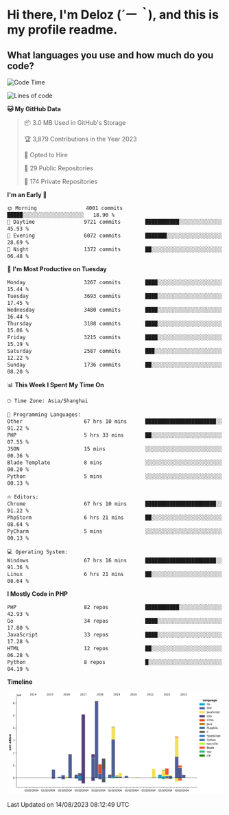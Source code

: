 # **Hi there, I'm Deloz (*´ー｀*), and this is my profile readme.**

## **What languages you use and how much do you code?**

<!--START_SECTION:waka-->
![Code Time](http://img.shields.io/badge/Code%20Time-2%2C138%20hrs%2059%20mins-blue)

![Lines of code](https://img.shields.io/badge/From%20Hello%20World%20I%27ve%20Written-31.5%20million%20lines%20of%20code-blue)

**🐱 My GitHub Data** 

> 📦 3.0 MB Used in GitHub's Storage 
 > 
> 🏆 3,879 Contributions in the Year 2023
 > 
> 💼 Opted to Hire
 > 
> 📜 29 Public Repositories 
 > 
> 🔑 174 Private Repositories 
 > 
**I'm an Early 🐤** 

```text
🌞 Morning                4001 commits        █████░░░░░░░░░░░░░░░░░░░░   18.90 % 
🌆 Daytime                9721 commits        ███████████░░░░░░░░░░░░░░   45.93 % 
🌃 Evening                6072 commits        ███████░░░░░░░░░░░░░░░░░░   28.69 % 
🌙 Night                  1372 commits        ██░░░░░░░░░░░░░░░░░░░░░░░   06.48 % 
```
📅 **I'm Most Productive on Tuesday** 

```text
Monday                   3267 commits        ████░░░░░░░░░░░░░░░░░░░░░   15.44 % 
Tuesday                  3693 commits        ████░░░░░░░░░░░░░░░░░░░░░   17.45 % 
Wednesday                3480 commits        ████░░░░░░░░░░░░░░░░░░░░░   16.44 % 
Thursday                 3188 commits        ████░░░░░░░░░░░░░░░░░░░░░   15.06 % 
Friday                   3215 commits        ████░░░░░░░░░░░░░░░░░░░░░   15.19 % 
Saturday                 2587 commits        ███░░░░░░░░░░░░░░░░░░░░░░   12.22 % 
Sunday                   1736 commits        ██░░░░░░░░░░░░░░░░░░░░░░░   08.20 % 
```


📊 **This Week I Spent My Time On** 

```text
🕑︎ Time Zone: Asia/Shanghai

💬 Programming Languages: 
Other                    67 hrs 10 mins      ███████████████████████░░   91.22 % 
PHP                      5 hrs 33 mins       ██░░░░░░░░░░░░░░░░░░░░░░░   07.55 % 
JSON                     15 mins             ░░░░░░░░░░░░░░░░░░░░░░░░░   00.36 % 
Blade Template           8 mins              ░░░░░░░░░░░░░░░░░░░░░░░░░   00.20 % 
Python                   5 mins              ░░░░░░░░░░░░░░░░░░░░░░░░░   00.13 % 

🔥 Editors: 
Chrome                   67 hrs 10 mins      ███████████████████████░░   91.22 % 
PhpStorm                 6 hrs 21 mins       ██░░░░░░░░░░░░░░░░░░░░░░░   08.64 % 
PyCharm                  5 mins              ░░░░░░░░░░░░░░░░░░░░░░░░░   00.13 % 

💻 Operating System: 
Windows                  67 hrs 16 mins      ███████████████████████░░   91.36 % 
Linux                    6 hrs 21 mins       ██░░░░░░░░░░░░░░░░░░░░░░░   08.64 % 
```

**I Mostly Code in PHP** 

```text
PHP                      82 repos            ███████████░░░░░░░░░░░░░░   42.93 % 
Go                       34 repos            ████░░░░░░░░░░░░░░░░░░░░░   17.80 % 
JavaScript               33 repos            ████░░░░░░░░░░░░░░░░░░░░░   17.28 % 
HTML                     12 repos            ██░░░░░░░░░░░░░░░░░░░░░░░   06.28 % 
Python                   8 repos             █░░░░░░░░░░░░░░░░░░░░░░░░   04.19 % 
```



**Timeline**

![Lines of Code chart](https://raw.githubusercontent.com/deloz/deloz/main/assets/bar_graph.png)


 Last Updated on 14/08/2023 08:12:49 UTC
<!--END_SECTION:waka-->
